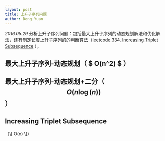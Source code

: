 ```yaml
---
layout: post
title: 上升子序列问题
author: Dong Yuan
---
```

_2016.05.29_
分析上升子序列问题：包括最大上升子序列的动态规划解法和优化解法，还有制定长度上升子序列的的判断算法（[leetcode 334. Increasing Triplet Subsequence][1] ）。


## 最大上升子序列-动态规划（ $ O(n^2) $ ）

## 最大上升子序列-动态规划+二分（$$ O(n\log(n)) $$）

## Increasing Triplet Subsequence 
（\\[ O(n) \\]）




[1]:https://leetcode.com/problems/increasing-triplet-subsequence/